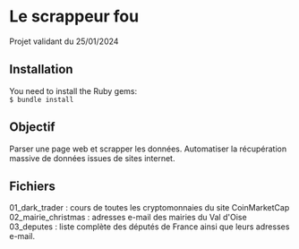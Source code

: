 # Le scrappeur fou
Projet validant du 25/01/2024<br>

## Installation
You need to install the Ruby gems:<br>
`$ bundle install`

## Objectif
Parser une page web et scrapper les données.
Automatiser la récupération massive de données issues de sites internet.

## Fichiers
01_dark_trader : cours de toutes les cryptomonnaies du site CoinMarketCap<br>
02_mairie_christmas : adresses e-mail des mairies du Val d'Oise<br>
03_deputes : liste complète des députés de France ainsi que leurs adresses e-mail.




